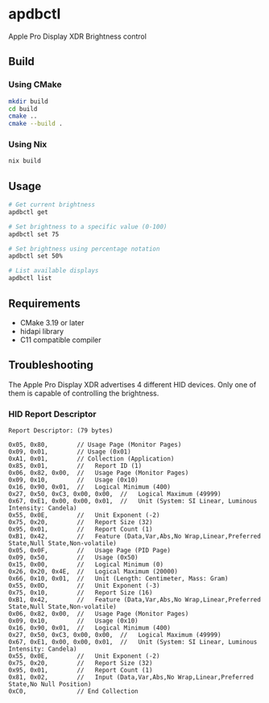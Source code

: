 # apdbctl

Apple Pro Display XDR Brightness control

## Build

### Using CMake

```bash
mkdir build
cd build
cmake ..
cmake --build .
```

### Using Nix

```bash
nix build
```

## Usage

```bash
# Get current brightness
apdbctl get

# Set brightness to a specific value (0-100)
apdbctl set 75

# Set brightness using percentage notation
apdbctl set 50%

# List available displays
apdbctl list
```

## Requirements

- CMake 3.19 or later
- hidapi library
- C11 compatible compiler

## Troubleshooting

The Apple Pro Display XDR advertises 4 different HID devices. Only one of them is capable of controlling the brightness.

### HID Report Descriptor

```
Report Descriptor: (79 bytes)

0x05, 0x80,        // Usage Page (Monitor Pages)
0x09, 0x01,        // Usage (0x01)
0xA1, 0x01,        // Collection (Application)
0x85, 0x01,        //   Report ID (1)
0x06, 0x82, 0x00,  //   Usage Page (Monitor Pages)
0x09, 0x10,        //   Usage (0x10)
0x16, 0x90, 0x01,  //   Logical Minimum (400)
0x27, 0x50, 0xC3, 0x00, 0x00,  //   Logical Maximum (49999)
0x67, 0xE1, 0x00, 0x00, 0x01,  //   Unit (System: SI Linear, Luminous Intensity: Candela)
0x55, 0x0E,        //   Unit Exponent (-2)
0x75, 0x20,        //   Report Size (32)
0x95, 0x01,        //   Report Count (1)
0xB1, 0x42,        //   Feature (Data,Var,Abs,No Wrap,Linear,Preferred State,Null State,Non-volatile)
0x05, 0x0F,        //   Usage Page (PID Page)
0x09, 0x50,        //   Usage (0x50)
0x15, 0x00,        //   Logical Minimum (0)
0x26, 0x20, 0x4E,  //   Logical Maximum (20000)
0x66, 0x10, 0x01,  //   Unit (Length: Centimeter, Mass: Gram)
0x55, 0x0D,        //   Unit Exponent (-3)
0x75, 0x10,        //   Report Size (16)
0xB1, 0x42,        //   Feature (Data,Var,Abs,No Wrap,Linear,Preferred State,Null State,Non-volatile)
0x06, 0x82, 0x00,  //   Usage Page (Monitor Pages)
0x09, 0x10,        //   Usage (0x10)
0x16, 0x90, 0x01,  //   Logical Minimum (400)
0x27, 0x50, 0xC3, 0x00, 0x00,  //   Logical Maximum (49999)
0x67, 0xE1, 0x00, 0x00, 0x01,  //   Unit (System: SI Linear, Luminous Intensity: Candela)
0x55, 0x0E,        //   Unit Exponent (-2)
0x75, 0x20,        //   Report Size (32)
0x95, 0x01,        //   Report Count (1)
0x81, 0x02,        //   Input (Data,Var,Abs,No Wrap,Linear,Preferred State,No Null Position)
0xC0,              // End Collection
```

